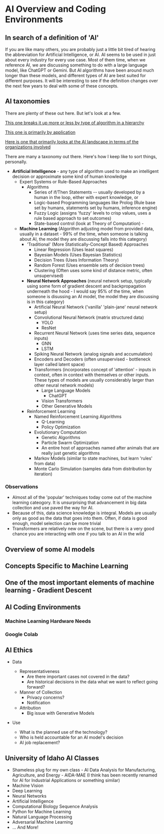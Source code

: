 # AI Overview and Coding Environments

## In search of a definition of 'AI'
If you are like many others, you are probably just a little bit tired of hearing the abbreviation for Artificial Intelligence, or AI. AI seems to be used in just about every industry for every use case. Most of them time, when we reference AI, we are discussing something to do with a large language model, like ChatGPT or Gemini. But AI algorithms have been around much longer than these models, and different types of AI are best suited for different purposes. It will be interesting to see if the definition changes over the next few years to deal with some of these concepts. 

## AI taxonomies

There are plenty of these out here. But let's look at a few. 

[This one breaks it up more or less by type of algorithm in a hierarchy](https://frickingruvin.medium.com/artificial-intelligence-ai-taxonomies-caa2ddc6cc7e)

[This one is primarily by application](https://www.researchgate.net/publication/359953985_An_artificial_intelligence_life_cycle_From_conception_to_production/figures?lo=1)

[Here is one that primarily looks at the AI landscape in terms of the organizations involved](https://data.org/news/a-taxonomy-for-ai-data-for-good/)

There are many a taxonomy out there. Here's how I keep like to sort things, personally. 

- **Artificial Intelligence** - any type of algorithm used to make an intelligent decision or approximate some kind of human knowledge
    - Expert Systems or Rule-Based Approaches 
        - Algorithms
            - Series of if/Then Statements -- usually developed by a human in the loop, either with expert knowledge, or 
            - Logic-based Programming languages like Prolog (Rule base set by humans, statements set by humans, inference engine)
            - Fuzzy Logic (assigns 'fuzzy' levels to crisp values, uses a rule based approach to set outcomes)
            - State-based control (look at Theory of Computation) - 
    - **Machine Learning** (Algorithm adjusting model from provided data, usually in a dataset - 99% of the time, when someone is talking about AI, the model they are discussing falls into this category)
        - 'Traditional' (More Statistically-Concept Based) Approaches
            - Linear Regression (Uses least squares)
            - Bayesian Models (Uses Bayesian Statistics)
            - Decision Trees (Uses Information Theory) 
            - Random Forest (Uses ensemble sets of decision trees)
            - Clustering (Often uses some kind of distance metric, often unsupervised)
        - **Neural Network Approaches** (neural network setup, typically using some form of gradient descent and backpropagation underneath the hood - I would say 95% of the time, when someone is disussing an AI model, the model they are discussing is in this category)
            - Artificial Neural Network ('vanilla' 'plain-jane' neural network setup)
            - Convolutional Neural Network (matrix structured data)
                - YOLO
                - ResNet
            - Recurrent Neural Network (uses time series data, sequence inputs)
                - GNN 
                - LSTM
            - Spiking Neural Network (analog signals and accumulation)
            - Encoders and Decoders (often unsupervised - bottleneck layer called latent space)
            - Transformers (incorporates concept of 'attention' - inputs in context, often in context with themselves or other inputs. These types of models are usually considerably larger than other neural network models)
                - Large Language Models 
                    - ChatGPT 
                - Vision Transformers 
                - Other Generative Models 
        - Reinforcement Learning
            - Named Reinforcement Learning Algorithms 
                - Q-Learning
                - Policy Optimization
            - Evolutionary Computation
                - Genetic Algorithms
                - Particle Swarm Optimization
                - An entire host of approaches named after animals that are really just genetic algorithms 
            - Markov Models (similar to state machines, but learn 'rules' from data)
            - Monte Carlo Simulation (samples data from distribution by iteration) 

### Observations
- Almost all of the 'popular' techniques today come out of the machine learning cateogory. It is unsurprising that advancement in big data collection and use paved the way for AI. 
- Because of this, data science knowledge is integral. Models are usually only as good as the data that goes into them. Often, if data is good enough, model selection can be more trivial 
- Transformers are relatively new on the scene, but there is a very good chance you are interacting with one if you talk to an AI in the wild 

## Overview of some AI models 

## Concepts Specific to Machine Learning 

## One of the most important elements of machine learning - Gradient Descent 



## AI Coding Environments 

### Machine Learning Hardware Needs 

### Google Colab 

## AI Ethics

- Data
    - Representativeness
        - Are there important cases not covered in the data? 
        - Are historical decisions in the data what we want to reflect going forward? 
    - Manner of Collection
        - Privacy concerns?
        - Notification 
    - Attribution
        - Big issue with Generative Models 

- Use
    - What is the planned use of the technology?
    - Who is held accountable for an AI model's decision
    - AI job replacement?  

## University of Idaho AI Classes 

- Shameless plug for my own class - AI Data Analysis for Manufacturing, Agriculture, and Energy - AIDA-MAE (I think has been recently renamed for AI for Industrial Applications or something similar)
- Machine Vision
- Deep Learning
- Neural Networks
- Artificial Intelligence
- Computational Biology Sequence Analysis
- Python for Machine Learning
- Natural Language Processing 
- Adversarial Machine Learning 
- ... And More!